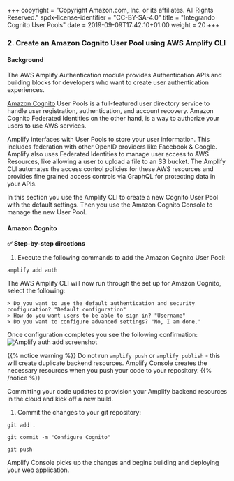 +++
copyright = "Copyright Amazon.com, Inc. or its affiliates. All Rights Reserved."
spdx-license-identifier = "CC-BY-SA-4.0"
title = "Integrando Cognito User Pools"
date = 2019-09-09T17:42:10+01:00
weight = 20
+++

### 2. Create an Amazon Cognito User Pool using AWS Amplify CLI

#### Background

The AWS Amplify Authentication module provides Authentication APIs and building blocks for developers who want to create user authentication experiences.

[Amazon Cognito][amazon-cognito] User Pools is a full-featured user directory service to handle user registration, authentication, and account recovery. Amazon Cognito Federated Identities on the other hand, is a way to authorize your users to use AWS services.

Amplify interfaces with User Pools to store your user information. This includes federation with other OpenID providers like Facebook & Google. Amplify also uses Federated Identities to manage user access to AWS Resources, like allowing a user to upload a file to an S3 bucket. The Amplify CLI automates the access control policies for these AWS resources and provides fine grained access controls via GraphQL for protecting data in your APIs.

In this section you use the Amplify CLI to create a new Cognito User Pool with the default settings. Then you use the Amazon Cognito Console to manage the new User Pool.

#### Amazon Cognito

**:white_check_mark: Step-by-step directions**

1. Execute the following commands to add the Amazon Cognito User Pool:
```
amplify add auth
 ```
The AWS Amplify CLI will now run through the set up for Amazon Cognito, select the following:

```none
> Do you want to use the default authentication and security configuration? "Default configuration"
> How do you want users to be able to sign in? "Username"
> Do you want to configure advanced settings? "No, I am done."
```

Once configuration completes you see the following confirmation:
![Amplify auth add screenshot](/images/amplify-auth-add.png)

{{% notice warning %}}
Do not run `amplify push` or `amplify publish` - this will create duplicate backend resources. Amplify Console creates the necessary resources when you push your code to your repository.
{{% /notice %}}

Committing your code updates to provision your Amplify backend resources in the cloud and kick off a new build.

1. Commit the changes to your git repository:
 
``` 
git add .

git commit -m "Configure Cognito"

git push

```
Amplify Console picks up the changes and begins building and deploying your web application.

[amazon-cognito]: https://aws.amazon.com/cognito/
